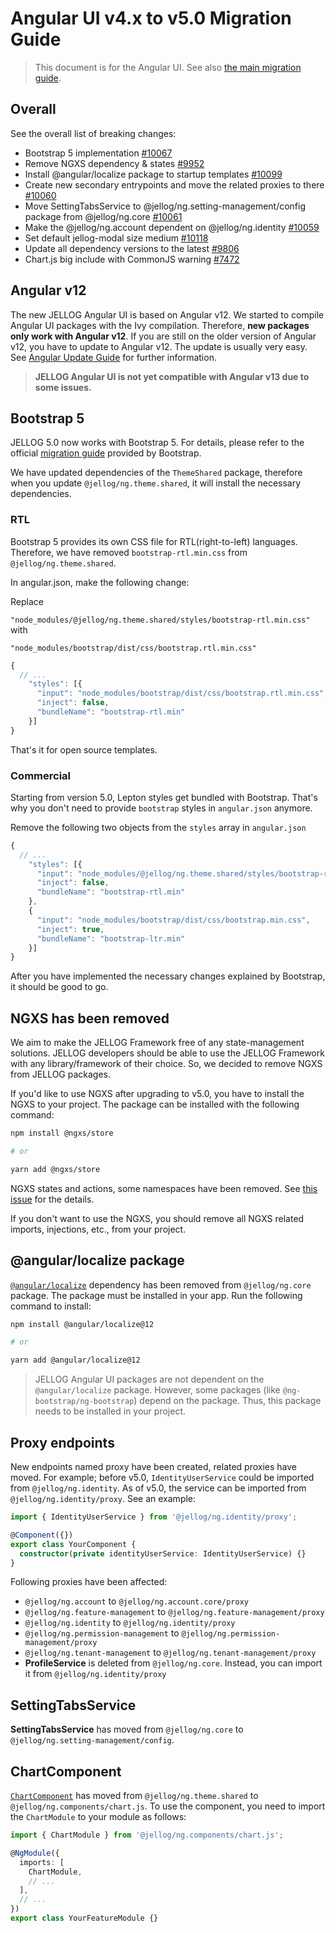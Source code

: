 # Angular UI v4.x to v5.0 Migration Guide

> This document is for the Angular UI. See also [the main migration guide](Jellog-5_0.md).

## Overall

See the overall list of breaking changes:

- Bootstrap 5 implementation [#10067](https://github.com/jellogframework/jellog/issues/10067)
- Remove NGXS dependency & states [#9952](https://github.com/jellogframework/jellog/issues/9952)
- Install @angular/localize package to startup templates [#10099](https://github.com/jellogframework/jellog/issues/10099)
- Create new secondary entrypoints and move the related proxies to there [#10060](https://github.com/jellogframework/jellog/issues/10060)
- Move SettingTabsService to @jellog/ng.setting-management/config package from @jellog/ng.core [#10061](https://github.com/jellogframework/jellog/issues/10061)
- Make the @jellog/ng.account dependent on @jellog/ng.identity [#10059](https://github.com/jellogframework/jellog/issues/10059)
- Set default jellog-modal size medium [#10118](https://github.com/jellogframework/jellog/issues/10118)
- Update all dependency versions to the latest [#9806](https://github.com/jellogframework/jellog/issues/9806)
- Chart.js big include with CommonJS warning [#7472](https://github.com/jellogframework/jellog/issues/7472)

## Angular v12

The new JELLOG Angular UI is based on Angular v12. We started to compile Angular UI packages with the Ivy compilation. Therefore, **new packages only work with Angular v12**. If you are still on the older version of Angular v12, you have to update to Angular v12. The update is usually very easy. See [Angular Update Guide](https://update.angular.io/?l=2&v=11.0-12.0) for further information.

> **JELLOG Angular UI is not yet compatible with Angular v13 due to some issues.**

## Bootstrap 5

JELLOG 5.0 now works with Bootstrap 5. For details, please refer to the official [migration guide](https://getbootstrap.com/docs/5.0/migration/) provided by Bootstrap.

We have updated dependencies of the `ThemeShared` package, therefore when you update `@jellog/ng.theme.shared`, it will install the necessary dependencies. 

### RTL

Bootstrap 5 provides its own CSS file for RTL(right-to-left) languages. Therefore, we have removed `bootstrap-rtl.min.css` from `@jellog/ng.theme.shared`.

In angular.json, make the following change:

Replace 

`"node_modules/@jellog/ng.theme.shared/styles/bootstrap-rtl.min.css"` with 

`"node_modules/bootstrap/dist/css/bootstrap.rtl.min.css"`

```js
{
  // ...
    "styles": [{
      "input": "node_modules/bootstrap/dist/css/bootstrap.rtl.min.css",
      "inject": false,
      "bundleName": "bootstrap-rtl.min"
    }]
}
```

That's it for open source templates.

### Commercial

Starting from version 5.0, Lepton styles get bundled with Bootstrap. That's why you don't need to provide `bootstrap` styles in `angular.json` anymore.

Remove the following two objects from the `styles` array in `angular.json`

```js
{
  // ...
    "styles": [{
      "input": "node_modules/@jellog/ng.theme.shared/styles/bootstrap-rtl.min.css",
      "inject": false,
      "bundleName": "bootstrap-rtl.min"
    },
    {
      "input": "node_modules/bootstrap/dist/css/bootstrap.min.css",
      "inject": true,
      "bundleName": "bootstrap-ltr.min"
    }]
}
```

After you have implemented the necessary changes explained by Bootstrap, it should be good to go.

## NGXS has been removed

We aim to make the JELLOG Framework free of any state-management solutions. JELLOG developers should be able to use the JELLOG Framework with any library/framework of their choice. So, we decided to remove NGXS from JELLOG packages.

If you'd like to use NGXS after upgrading to v5.0, you have to install the NGXS to your project. The package can be installed with the following command:

```bash
npm install @ngxs/store

# or

yarn add @ngxs/store
```

NGXS states and actions, some namespaces have been removed. See [this issue](https://github.com/jellogframework/jellog/issues/9952) for the details.

If you don't want to use the NGXS, you should remove all NGXS related imports, injections, etc., from your project.

## @angular/localize package

[`@angular/localize`](https://angular.io/api/localize) dependency has been removed from `@jellog/ng.core` package. The package must be installed in your app. Run the following command to install:

```bash
npm install @angular/localize@12

# or

yarn add @angular/localize@12
```

> JELLOG Angular UI packages are not dependent on the `@angular/localize` package. However, some packages (like `@ng-bootstrap/ng-bootstrap`) depend on the package. Thus, this package needs to be installed in your project.

## Proxy endpoints

New endpoints named proxy have been created, related proxies have moved.
For example; before v5.0, `IdentityUserService` could be imported from `@jellog/ng.identity`. As of v5.0, the service can be imported from `@jellog/ng.identity/proxy`. See an example:

```ts
import { IdentityUserService } from '@jellog/ng.identity/proxy';

@Component({})
export class YourComponent {
  constructor(private identityUserService: IdentityUserService) {}
}
```

Following proxies have been affected:

- `@jellog/ng.account` to `@jellog/ng.account.core/proxy`
- `@jellog/ng.feature-management` to `@jellog/ng.feature-management/proxy`
- `@jellog/ng.identity` to `@jellog/ng.identity/proxy`
- `@jellog/ng.permission-management` to `@jellog/ng.permission-management/proxy`
- `@jellog/ng.tenant-management` to `@jellog/ng.tenant-management/proxy`
- **ProfileService** is deleted from `@jellog/ng.core`. Instead, you can import it from `@jellog/ng.identity/proxy`

## SettingTabsService

**SettingTabsService** has moved from `@jellog/ng.core` to `@jellog/ng.setting-management/config`.

## ChartComponent

[`ChartComponent`](../UI/Angular/Chart-Component.md) has moved from `@jellog/ng.theme.shared` to `@jellog/ng.components/chart.js`. To use the component, you need to import the `ChartModule` to your module as follows:

```ts
import { ChartModule } from '@jellog/ng.components/chart.js';

@NgModule({
  imports: [
    ChartModule,
    // ...
  ],
  // ...
})
export class YourFeatureModule {}
```
